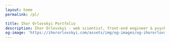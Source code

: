 ```yaml
---
layout: home
permalink: /pl/

title: Ihor Orlovskyi Portfolio
description: Ihor Orlovskyi - web scientist, front-end engineer & psychedelic musician from Kyiv, Ukraine
og-image: 'https://ihororlovskyi.com/assets/img/og-images/og-ihororlovskyi.jpg'
---
```

